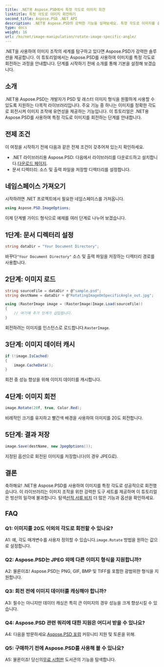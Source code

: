 ```yaml
---
title: .NET용 Aspose.PSD에서 특정 각도로 이미지 회전
linktitle: 특정 각도로 이미지 회전하기
second_title: Aspose.PSD .NET API
description: .NET용 Aspose.PSD의 강력한 기능을 살펴보세요. 특정 각도로 이미지를 쉽게 회전할 수 있습니다. 라이브러리를 다운로드하고 이미지를 원활하게 조작해 보세요.
type: docs
weight: 16
url: /ko/net/image-manipulation/rotate-image-specific-angle/
---
```

.NET을 사용하여 이미지 조작의 세계를 탐구하고 있다면 Aspose.PSD가 강력한 솔루션을 제공합니다. 이 튜토리얼에서는 Aspose.PSD를 사용하여 이미지를 특정 각도로 회전하는 과정을 안내합니다. 단계를 시작하기 전에 소개를 통해 기본을 설정해 보겠습니다.

## 소개

.NET용 Aspose.PSD는 개발자가 PSD 및 래스터 이미지 형식을 원활하게 사용할 수 있도록 지원하는 다목적 라이브러리입니다. 주요 기능 중 하나는 이미지를 정확한 각도로 회전시켜 이미지 조작에 유연성을 제공하는 기능입니다. 이 튜토리얼은 .NET용 Aspose.PSD를 사용하여 특정 각도로 이미지를 회전하는 단계를 안내합니다.

## 전제 조건

이 여정을 시작하기 전에 다음과 같은 전제 조건이 갖추어져 있는지 확인하세요.

-  .NET 라이브러리용 Aspose.PSD: 다음에서 라이브러리를 다운로드하고 설치합니다.[다운로드 페이지](https://releases.aspose.com/psd/net/).
- 문서 디렉터리: 소스 및 출력 파일을 저장할 디렉터리를 설정합니다.

## 네임스페이스 가져오기

시작하려면 .NET 프로젝트에서 필요한 네임스페이스를 가져옵니다.

```csharp
using Aspose.PSD.ImageOptions;
```

이제 단계별 가이드 형식으로 예제를 여러 단계로 나누어 보겠습니다.

## 1단계: 문서 디렉터리 설정

```csharp
string dataDir = "Your Document Directory";
```

 바꾸다`"Your Document Directory"` 소스 및 출력 파일을 저장하는 디렉터리 경로를 사용합니다.

## 2단계: 이미지 로드

```csharp
string sourceFile = dataDir + @"sample.psd";
string destName = dataDir + @"RotatingImageOnSpecificAngle_out.jpg";

using (RasterImage image = (RasterImage)Image.Load(sourceFile))
{
    // 여기에 추가 단계가 삽입됩니다.
}
```

 회전하려는 이미지를 인스턴스로 로드합니다.`RasterImage`.

## 3단계: 이미지 데이터 캐시

```csharp
if (!image.IsCached)
{
    image.CacheData();
}
```

회전 중 성능 향상을 위해 이미지 데이터를 캐시합니다.

## 4단계: 이미지 회전

```csharp
image.Rotate(20f, true, Color.Red);
```

비례적인 크기를 유지하고 빨간색 배경을 사용하여 이미지를 20도 회전합니다.

## 5단계: 결과 저장

```csharp
image.Save(destName, new JpegOptions());
```

지정된 옵션으로 회전된 이미지를 저장합니다(이 경우 JPEG로).

## 결론

 축하해요! .NET용 Aspose.PSD를 사용하여 이미지를 특정 각도로 성공적으로 회전했습니다. 이 라이브러리는 이미지 조작을 위한 강력한 도구 세트를 제공하며 이 튜토리얼은 빙산의 일각에 불과합니다. 탐색[선적 서류 비치](https://reference.aspose.com/psd/net/) 더 많은 기능과 옵션을 확인하세요.

## FAQ

### Q1: 이미지를 20도 이외의 각도로 회전할 수 있나요?

 A1: 예, 각도 매개변수를 사용자 정의할 수 있습니다.`image.Rotate` 방법을 원하는 값으로 설정합니다.

### Q2: Aspose.PSD는 JPEG 외에 다른 이미지 형식을 지원합니까?

A2: 물론이죠! Aspose.PSD는 PNG, GIF, BMP 및 TIFF를 포함한 광범위한 형식을 지원합니다.

### Q3: 회전 전에 이미지 데이터를 캐싱해야 합니까?

A3: 필수는 아니지만 데이터 캐싱은 특히 큰 이미지의 경우 성능을 크게 향상시킬 수 있습니다.

### Q4: Aspose.PSD 관련 쿼리에 대한 지원은 어디서 받을 수 있나요?

 A4: 다음을 방문하세요.[Aspose.PSD 포럼](https://forum.aspose.com/c/psd/34) 커뮤니티 지원 및 토론을 위해.

### Q5: 구매하기 전에 Aspose.PSD를 사용해 볼 수 있나요?

 A5: 물론이죠! 당신의[무료 시험판](https://releases.aspose.com/) 도서관의 기능을 탐색합니다.